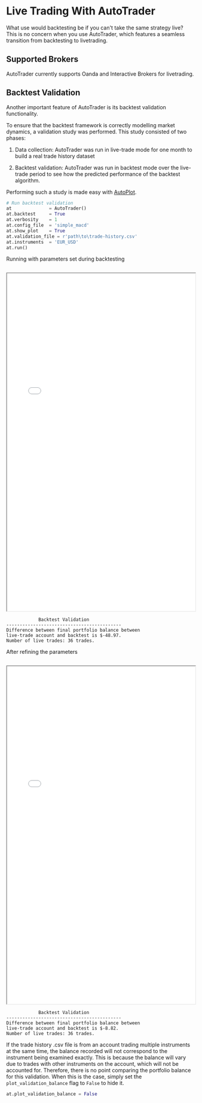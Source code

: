 # Live Trading With AutoTrader

What use would backtesting be if you can't take the same strategy live? This is no concern when you use 
AutoTrader, which features a seamless transition from backtesting to livetrading.


## Supported Brokers
AutoTrader currently supports Oanda and Interactive Brokers for livetrading.


## Backtest Validation
Another important feature of AutoTrader is its backtest validation functionality. 

To ensure that the backtest framework is correctly modelling market dynamics, a validation study was performed. This 
study consisted of two phases: 

  1) Data collection: AutoTrader was run in live-trade mode for one month to build a real trade history dataset

  2) Backtest validation: AutoTrader was run in backtest mode over the live-trade period to see how the predicted performance 
     of the backtest algorithm.

Performing such a study is made easy with [AutoPlot](autoplot-docs).



```python
# Run backtest validation
at              = AutoTrader()
at.backtest     = True
at.verbosity    = 1
at.config_file  = 'simple_macd'
at.show_plot    = True
at.validation_file = r'path\to\trade-history.csv'
at.instruments  = 'EUR_USD'
at.run()
```


Running with parameters set during backtesting

<iframe data-src="../_static/charts/bt-validation1.html" id="iframe" loading="lazy" style="width:100%; margin-top:1em; height:900px; overflow:hidden;" data-ga-on="wheel" data-ga-event-category="iframe" data-ga-event-action="wheel" src="../_static/charts/bt-validation1.html"></iframe>


```
            Backtest Validation
-------------------------------------------
Difference between final portfolio balance between
live-trade account and backtest is $-48.97.
Number of live trades: 36 trades.
```



After refining the parameters

<iframe data-src="../_static/charts/bt-validation2.html" id="iframe" loading="lazy" style="width:100%; margin-top:1em; height:900px; overflow:hidden;" data-ga-on="wheel" data-ga-event-category="iframe" data-ga-event-action="wheel" src="../_static/charts/bt-validation2.html"></iframe>


```
            Backtest Validation
-------------------------------------------
Difference between final portfolio balance between
live-trade account and backtest is $-8.82.
Number of live trades: 36 trades.
```




If the trade history .csv file is from an account trading multiple instruments at the same time, the balance recorded will not
correspond to the instrument being examined exactly. This is because the balance will vary due to trades with other instruments 
on the account, which will not be accounted for. Therefore, there is no point comparing the portfolio balance for this validation.
When this is the case, simply set the `plot_validation_balance` flag to `False` to hide it.
```python
at.plot_validation_balance = False
```









